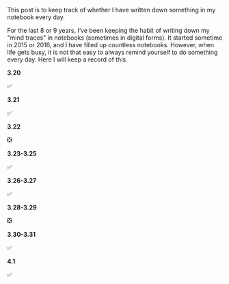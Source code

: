 This post is to keep track of whether I have written down something in my notebook every day.

For the last 8 or 9 years, I‘ve been keeping the habit of writing down my "mind traces" in notebooks (sometimes in digital forms). It started sometime in 2015 or 2016, and I have filled up countless notebooks. However, when life gets busy, it is not that easy to always remind yourself to do something every day. Here I will keep a record of this.

**3.20**

✅

**3.21**

✅

**3.22**

❎

**3.23-3.25**

✅

**3.26-3.27**

✅

**3.28-3.29**

❎

**3.30-3.31**

✅

**4.1**

✅
